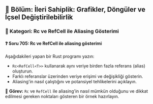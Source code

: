 ## 📘 Bölüm: İleri Sahiplik: Grafikler, Döngüler ve İçsel Değiştirilebilirlik  
### 🔹 Kategori: Rc ve RefCell ile Aliasing Gösterimi  
#### ❓ Soru 705: Rc ve RefCell ile aliasing gösterimi

Aşağıdakileri yapan bir Rust programı yazın:

- `Rc<RefCell<T>>` kullanarak aynı veriye birden fazla referans (alias) oluşturun.
- Farklı referanslar üzerinden veriye erişimi ve değişikliği gösterin.
- Aliasing'in nasıl çalıştığını ve potansiyel tehlikelerini açıklayın.

🔧 **Görev:** `Rc` ve `RefCell` ile aliasing'in nasıl mümkün olduğunu ve dikkat edilmesi gereken noktaları gösteren bir örnek hazırlayın.
